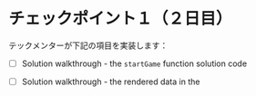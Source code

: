 # チェックポイント１（２日目）

テックメンターが下記の項目を実装します：

* [ ] Solution walkthrough - the `startGame` function solution code
* [ ] Solution walkthrough - the rendered data in the <template> block
* [ ] Pseudocode walkthrough - Explain the game logic (`src/pseudocode.txt`)
* [ ] Live - Show an example of a stubbed method


tesaaaaaaaaaaaa

下記の項目を実装してみよう：

* [ ] Create a list of methods that you think we will need.
* [ ] Stub out the methods in the `methods` VueJS component property. [What is a stub?](https://learn.makerpass.com/groups/tokyo-002/courses/bootcamp-tpa/zenhan?id=lesson2_4)
  * [ ] Make note of what the inputs / outputs of your methods will be
